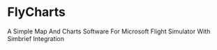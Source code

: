 # FlyCharts
A Simple Map And Charts Software For Microsoft Flight Simulator With Simbrief Integration
